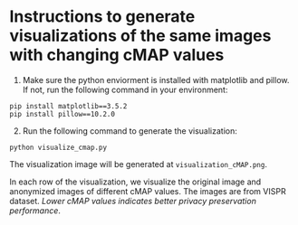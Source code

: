 # Instructions to generate visualizations of the same images with changing cMAP values

1. Make sure the python enviorment is installed with matplotlib and pillow. If not, run the following command in your environment:
```
pip install matplotlib==3.5.2
pip install pillow==10.2.0
```

2. Run the following command to generate the visualization:

```python visualize_cmap.py```

The visualization image will be generated at `visualization_cMAP.png`.

In each row of the visualization, we visualize the original image and anonymized images of different cMAP values. The images are from VISPR dataset. *Lower cMAP values indicates better privacy preservation performance*.